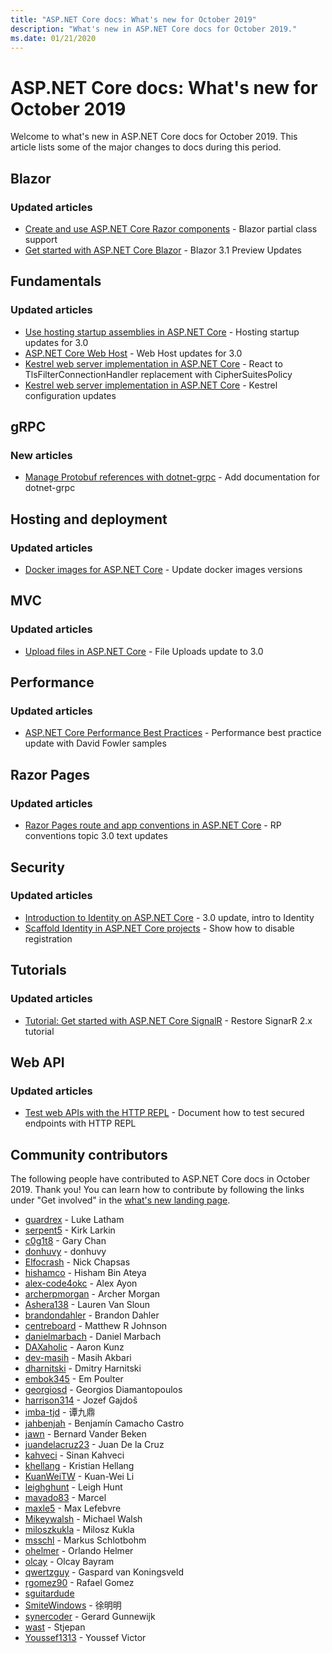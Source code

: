 ```yaml
---
title: "ASP.NET Core docs: What's new for October 2019"
description: "What's new in ASP.NET Core docs for October 2019."
ms.date: 01/21/2020
---
```


# ASP.NET Core docs: What's new for October 2019

Welcome to what's new in ASP.NET Core docs for October 2019. This article lists some of the major changes to docs during this period.

## Blazor

### Updated articles

- [Create and use ASP.NET Core Razor components](../blazor/components.md) - Blazor partial class support
- [Get started with ASP.NET Core Blazor](../blazor/get-started.md) - Blazor 3.1 Preview Updates

## Fundamentals

### Updated articles

- [Use hosting startup assemblies in ASP.NET Core](../fundamentals/host/platform-specific-configuration.md) - Hosting startup updates for 3.0
- [ASP.NET Core Web Host](../fundamentals/host/web-host.md) - Web Host updates for 3.0
- [Kestrel web server implementation in ASP.NET Core](../fundamentals/servers/kestrel.md) - React to TlsFilterConnectionHandler replacement with CipherSuitesPolicy
- [Kestrel web server implementation in ASP.NET Core](../fundamentals/servers/kestrel.md) - Kestrel configuration updates

## gRPC

### New articles

- [Manage Protobuf references with dotnet-grpc](../grpc/dotnet-grpc.md) - Add documentation for dotnet-grpc

## Hosting and deployment

### Updated articles

- [Docker images for ASP.NET Core](../host-and-deploy/docker/building-net-docker-images.md) - Update docker images versions

## MVC

### Updated articles

- [Upload files in ASP.NET Core](../mvc/models/file-uploads.md) - File Uploads update to 3.0

## Performance

### Updated articles

- [ASP.NET Core Performance Best Practices](../performance/performance-best-practices.md) - Performance best practice update with David Fowler samples

## Razor Pages

### Updated articles

- [Razor Pages route and app conventions in ASP.NET Core](../razor-pages/razor-pages-conventions.md) - RP conventions topic 3.0 text updates

## Security

### Updated articles

- [Introduction to Identity on ASP.NET Core](../security/authentication/identity.md) - 3.0 update, intro to Identity
- [Scaffold Identity in ASP.NET Core projects](../security/authentication/scaffold-identity.md) - Show how to disable registration

## Tutorials

### Updated articles

- [Tutorial: Get started with ASP.NET Core SignalR](../tutorials/signalr.md) - Restore SignarR 2.x tutorial

## Web API

### Updated articles

- [Test web APIs with the HTTP REPL](../web-api/http-repl.md) - Document how to test secured endpoints with HTTP REPL

## Community contributors

The following people have contributed to ASP.NET Core docs in October 2019. Thank you! You can learn how to contribute by following the links under "Get involved" in the [what's new landing page](index.yml).

- [guardrex](https://github.com/guardrex) - Luke Latham
- [serpent5](https://github.com/serpent5) - Kirk Larkin
- [c0g1t8](https://github.com/c0g1t8) - Gary Chan
- [donhuvy](https://github.com/donhuvy) - donhuvy
- [Elfocrash](https://github.com/Elfocrash) - Nick Chapsas
- [hishamco](https://github.com/hishamco) - Hisham Bin Ateya
- [alex-code4okc](https://github.com/alex-code4okc) - Alex Ayon
- [archerpmorgan](https://github.com/archerpmorgan) - Archer Morgan
- [Ashera138](https://github.com/Ashera138) - Lauren Van Sloun
- [brandondahler](https://github.com/brandondahler) - Brandon Dahler
- [centreboard](https://github.com/centreboard) - Matthew R Johnson
- [danielmarbach](https://github.com/danielmarbach) - Daniel Marbach
- [DAXaholic](https://github.com/DAXaholic) - Aaron Kunz
- [dev-masih](https://github.com/dev-masih) - Masih Akbari
- [dharnitski](https://github.com/dharnitski) - Dmitry Harnitski
- [embok345](https://github.com/embok345) - Em Poulter
- [georgiosd](https://github.com/georgiosd) - Georgios Diamantopoulos
- [harrison314](https://github.com/harrison314) - Jozef Gajdoš
- [imba-tjd](https://github.com/imba-tjd) - 谭九鼎
- [jahbenjah](https://github.com/jahbenjah) - Benjamín Camacho Castro
- [jawn](https://github.com/jawn) - Bernard Vander Beken
- [juandelacruz23](https://github.com/juandelacruz23) - Juan De la Cruz
- [kahveci](https://github.com/kahveci) - Sinan Kahveci
- [khellang](https://github.com/khellang) - Kristian Hellang
- [KuanWeiTW](https://github.com/KuanWeiTW) - Kuan-Wei Li
- [leighghunt](https://github.com/leighghunt) - Leigh Hunt
- [mavado83](https://github.com/mavado83) - Marcel
- [maxle5](https://github.com/maxle5) - Max Lefebvre
- [Mikeywalsh](https://github.com/Mikeywalsh) - Michael Walsh
- [miloszkukla](https://github.com/miloszkukla) - Milosz Kukla
- [msschl](https://github.com/msschl) - Markus Schlotbohm
- [ohelmer](https://github.com/ohelmer) - Orlando Helmer
- [olcay](https://github.com/olcay) - Olcay Bayram
- [qwertzguy](https://github.com/qwertzguy) - Gaspard van Koningsveld
- [rgomez90](https://github.com/rgomez90) - Rafael Gomez
- [sguitardude](https://github.com/sguitardude) 
- [SmiteWindows](https://github.com/SmiteWindows) - 徐明明
- [synercoder](https://github.com/synercoder) - Gerard Gunnewijk
- [wast](https://github.com/wast) - Stjepan
- [Youssef1313](https://github.com/Youssef1313) - Youssef Victor
